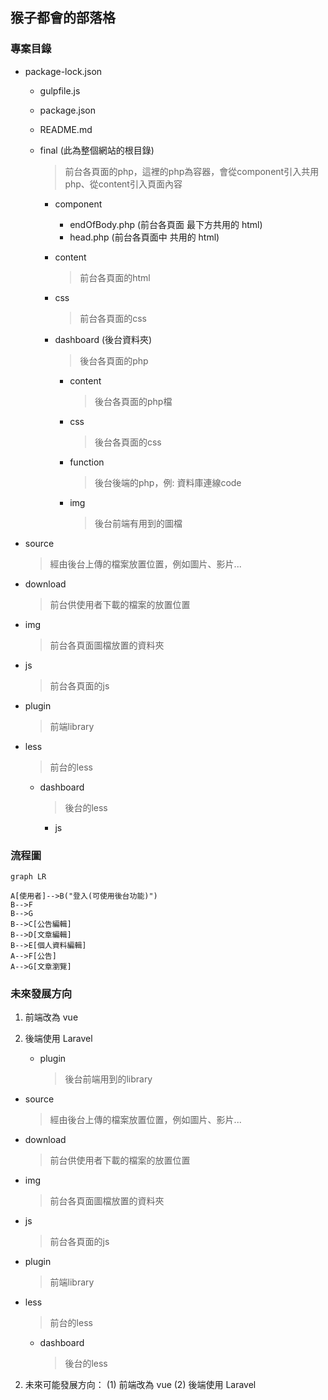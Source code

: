 ## 猴子都會的部落格

### 專案目錄
* package-lock.json

  * gulpfile.js

  * package.json

  * README.md

  * final (此為整個網站的根目錄)

    > 前台各頁面的php，這裡的php為容器，會從component引入共用php、從content引入頁面內容 

    * component

      * endOfBody.php (前台各頁面 <body> 最下方共用的 html)
      * head.php (前台各頁面中 <head> 共用的 html)

    * content

      > 前台各頁面的html

    * css

      > 前台各頁面的css

    * dashboard (後台資料夾)

      > 後台各頁面的php

      * content

        > 後台各頁面的php檔

      * css

        > 後台各頁面的css

      * function

        > 後台後端的php，例: 資料庫連線code

      * img

        > 後台前端有用到的圖檔
* source             
  
  > 經由後台上傳的檔案放置位置，例如圖片、影片...             
* download         
  
  > 前台供使用者下載的檔案的放置位置         
* img         
  
  > 前台各頁面圖檔放置的資料夾          
* js          
  
  > 前台各頁面的js          
* plugin           
  
  > 前端library          
* less      
  > 前台的less
	* dashboard
	  
	  > 後台的less
      * js


### 流程圖

```mermaid
graph LR

A[使用者]-->B("登入(可使用後台功能)")
B-->F
B-->G
B-->C[公告編輯]
B-->D[文章編輯]
B-->E[個人資料編輯]
A-->F[公告]
A-->G[文章瀏覽]

```
### 未來發展方向

1. 前端改為 vue
2. 後端使用 Laravel

      * plugin

        > 後台前端用到的library

  * source             
    > 經由後台上傳的檔案放置位置，例如圖片、影片...             
  * download         
    > 前台供使用者下載的檔案的放置位置         
  * img         
    > 前台各頁面圖檔放置的資料夾          
  * js          
    > 前台各頁面的js          
  * plugin           
    > 前端library          
  * less      
    > 前台的less
    * dashboard
      > 後台的less
      
2. 未來可能發展方向：
    (1) 前端改為 vue
    (2) 後端使用 Laravel
